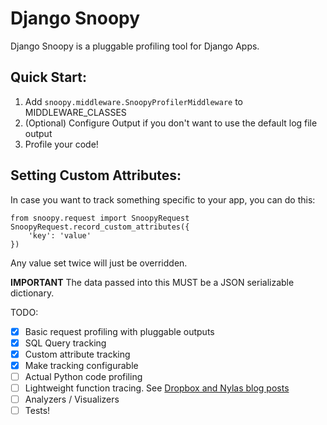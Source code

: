 Django Snoopy
=============

Django Snoopy is a pluggable profiling tool for Django Apps.

Quick Start:
------------
1. Add `snoopy.middleware.SnoopyProfilerMiddleware` to MIDDLEWARE_CLASSES
2. (Optional) Configure Output if you don't want to use the default log file output
3. Profile your code!

Setting Custom Attributes:
--------------------------
In case you want to track something specific to your app, you can do this:
```
from snoopy.request import SnoopyRequest
SnoopyRequest.record_custom_attributes({
    'key': 'value'
})
```
Any value set twice will just be overridden.

**IMPORTANT** The data passed into this MUST be a JSON serializable dictionary.

TODO:

- [x] Basic request profiling with pluggable outputs
- [x] SQL Query tracking
- [x] Custom attribute tracking
- [x] Make tracking configurable
- [ ] Actual Python code profiling
- [ ] Lightweight function tracing. See [Dropbox and Nylas blog posts](https://news.ycombinator.com/item?id=10811373)
- [ ] Analyzers / Visualizers
- [ ] Tests!
